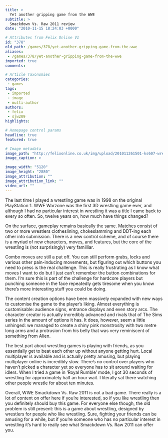 ```yaml
---
title: >
  Yet another gripping game from the WWE
subtitle: >
  Smackdown Vs. Raw 2011 review
date: "2010-11-15 18:24:03 +0000"

# Attributes from Felix Online V1
id: "378"
old_path: /games/378/yet-another-gripping-game-from-the-wwe
aliases:
 - /games/378/yet-another-gripping-game-from-the-wwe
imported: true
comments:

# Article Taxonomies
categories:
 - games
tags:
 - imported
 - image
 - multi-author
authors:
 - felix
 - sjw209
highlights:

# Homepage control params
headline: true
featured: true

# Image metadata
image_path: "http://felixonline.co.uk/img/upload/201011261501-ks607-wrestlin.jpg"
image_caption: >

image_width: "5120"
image_height: "2880"
image_attribution: ""
image_attribution_link: ""
video_url: ""
---
```


The last time I played a wrestling game was in 1998 on the original PlayStation 1. WWF Warzone was the first 3D wrestling game ever, and although I had no particular interest in wrestling it was a title I came back to every so often. So, twelve years on, how much have things changed?

On the surface, gameplay remains basically the same. Matches consist of two or more wrestlers clotheslining, chokeslamming and DDT-ing each other into submission. There is a new control scheme, and of course there is a myriad of new characters, moves, and features, but the core of the wrestling is (not surprisingly) very familliar.

Combo moves are still a put off. You can still perform grabs, locks and various other pain-inducing movements, but figuring out which buttons you need to press is the real challenge. This is really frustrating as I know what moves I want to do but I just can’t remember the button combinations for them. I’m sure this is part of the challenge for hardcore players but punching someone in the face repeatedly gets tiresome when you know there’s more interesting stuff you could be doing.

The content creation options have been massively expanded with new ways to customise the game to the player’s liking. Almost everything is customisable: audience signs, entrance displays and even story arcs. The character creator is actually incredibly advanced and rivals that of The Sims series in the amount of options it has. It does, however, seem a little unhinged: we managed to create a shiny pink monstrosity with two metre long arms and a protrusion from his belly that was very reminiscent of something from Alien.

The best part about wrestling games is playing with friends, as you essentially get to beat each other up without anyone getting hurt. Local multiplayer is available and is actually pretty amusing, but playing multiplayer online is incredibly slow. There’s no control over players who haven’t picked a character yet so everyone has to sit around waiting for idlers. When I tried a game in ‘Royal Rumble’ mode, I got 30 seconds of wrestling for approximately half an hour wait. I literally sat there watching other people wrestle for about ten minutes.

Overall, WWE Smackdown Vs. Raw 2011 is not a bad game. There really is a lot of content on offer here if you’re interested, so if you like wrestling then you definitely should buy this game. For everyone else though, the old problem is still present: this is a game about wrestling, designed by wrestlers for people who like wrestling. Sure, fighting your friends can be amusing for a while, but if you’re someone who has no particular interest in wrestling it’s hard to really see what Smackdown Vs. Raw 2011 can offer you.
